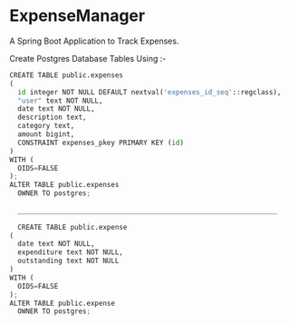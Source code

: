 # ExpenseManager
A Spring Boot Application to Track Expenses.

Create Postgres Database Tables Using :-

```python
CREATE TABLE public.expenses
(
  id integer NOT NULL DEFAULT nextval('expenses_id_seq'::regclass),
  "user" text NOT NULL,
  date text NOT NULL,
  description text,
  category text,
  amount bigint,
  CONSTRAINT expenses_pkey PRIMARY KEY (id)
)
WITH (
  OIDS=FALSE
);
ALTER TABLE public.expenses
  OWNER TO postgres;
  
  ________________________________________________________________
  
  CREATE TABLE public.expense
(
  date text NOT NULL,
  expenditure text NOT NULL,
  outstanding text NOT NULL
)
WITH (
  OIDS=FALSE
);
ALTER TABLE public.expense
  OWNER TO postgres;
  

